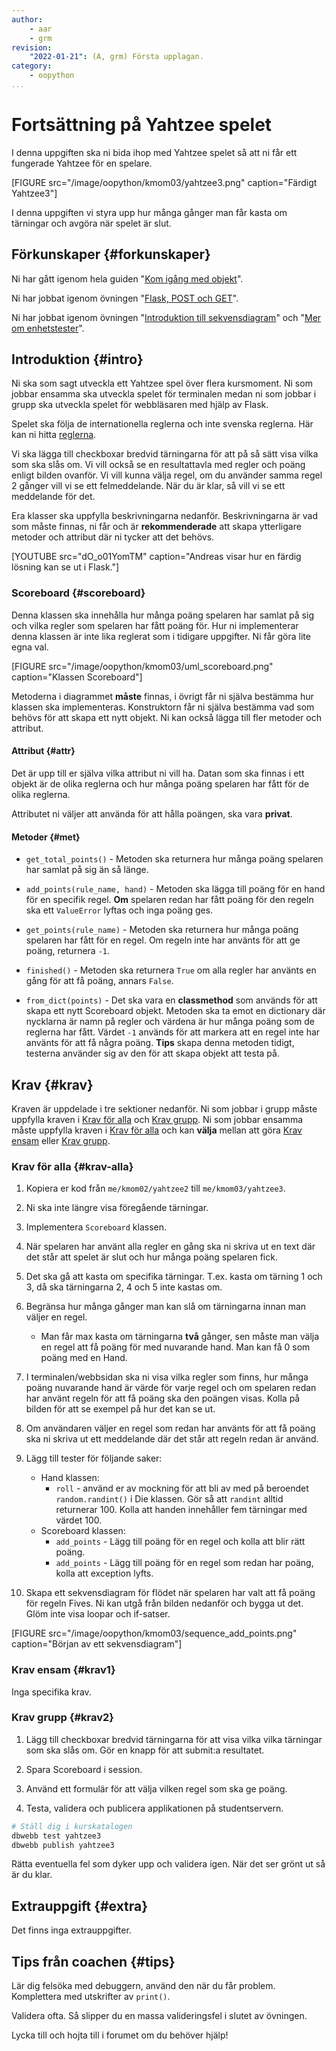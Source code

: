 ```yaml
---
author:
    - aar
    - grm
revision:
    "2022-01-21": (A, grm) Första upplagan.
category:
    - oopython
...
```

Fortsättning på Yahtzee spelet
===================================

I denna uppgiften ska ni bida ihop med Yahtzee spelet så att ni får ett fungerade Yahtzee för en spelare.

<!--more-->

[FIGURE src="/image/oopython/kmom03/yahtzee3.png" caption="Färdigt Yahtzee3"]

I denna uppgiften vi styra upp hur många gånger man får kasta om tärningar och avgöra när spelet är slut.



Förkunskaper {#forkunskaper}
-----------------------

Ni har gått igenom hela guiden "[Kom igång med objekt](guide/kom-igang-med-objektorienterad-programmering-i-python)".

Ni har jobbat igenom övningen "[Flask, POST och GET](kunskap/flask-get-post)".

Ni har jobbat igenom övningen "[Introduktion till sekvensdiagram](kunskap/intro_till_sekvensdiagram)" och "[Mer om enhetstester](kunskap/unittest-i-python_2)".



Introduktion {#intro}
-----------------------

Ni ska som sagt utveckla ett Yahtzee spel över flera kursmoment. Ni som jobbar ensamma ska utveckla spelet för terminalen medan ni som jobbar i grupp ska utveckla spelet för webbläsaren med hjälp av Flask.

Spelet ska följa de internationella reglerna och inte svenska reglerna. Här kan ni hitta [reglerna](https://gamerules.com/rules/yahtzee-dice-game/).

Vi ska lägga till checkboxar bredvid tärningarna för att på så sätt visa vilka som ska slås om. Vi vill också se en resultattavla med regler och poäng enligt bilden ovanför. Vi vill kunna välja regel, om du använder samma regel 2 gånger vill vi se ett felmeddelande. När du är klar, så vill vi se ett meddelande för det.

Era klasser ska uppfylla beskrivningarna nedanför. Beskrivningarna är vad som måste finnas, ni får och är **rekommenderade** att skapa ytterligare metoder och attribut där ni tycker att det behövs.

[YOUTUBE src="dO_o01YomTM" caption="Andreas visar hur en färdig lösning kan se ut i Flask."]


### Scoreboard {#scoreboard}

Denna klassen ska innehålla hur många poäng spelaren har samlat på sig och vilka regler som spelaren har fått poäng för. Hur ni implementerar denna klassen är inte lika reglerat som i tidigare uppgifter. Ni får göra lite egna val.

[FIGURE src="/image/oopython/kmom03/uml_scoreboard.png" caption="Klassen Scoreboard"]

Metoderna i diagrammet **måste** finnas, i övrigt får ni själva bestämma hur klassen ska implementeras. Konstruktorn får ni själva bestämma vad som behövs för att skapa ett nytt objekt. Ni kan också lägga till fler metoder och attribut.

#### Attribut {#attr}

Det är upp till er själva vilka attribut ni vill ha. Datan som ska finnas i ett objekt är de olika reglerna och hur många poäng spelaren har fått för de olika reglerna.

Attributet ni väljer att använda för att hålla poängen, ska vara **privat**.



#### Metoder {#met}

- `get_total_points()` - Metoden ska returnera hur många poäng spelaren har samlat på sig än så länge.

- `add_points(rule_name, hand)` - Metoden ska lägga till poäng för en hand för en specifik regel. **Om** spelaren redan har fått poäng för den regeln ska ett `ValueError` lyftas och inga poäng ges.

- `get_points(rule_name)` - Metoden ska returnera hur många poäng spelaren har fått för en regel. Om regeln inte har använts för att ge poäng, returnera `-1`.

- `finished()` - Metoden ska returnera `True` om alla regler har använts en gång för att få poäng, annars `False`.

- `from_dict(points)` - Det ska vara en **classmethod** som används för att skapa ett nytt Scoreboard objekt. Metoden ska ta emot en dictionary där nycklarna är namn på regler och värdena är hur många poäng som de reglerna har fått. Värdet `-1` används för att markera att en regel inte har använts för att få några poäng. **Tips** skapa denna metoden tidigt, testerna använder sig av den för att skapa objekt att testa på.



Krav {#krav}
-----------------------

Kraven är uppdelade i tre sektioner nedanför. Ni som jobbar i grupp måste uppfylla kraven i [Krav för alla](#krav-alla) och [Krav grupp](#krav2). Ni som jobbar ensamma måste uppfylla kraven i [Krav för alla](#krav-alla) och kan **välja** mellan att göra [Krav ensam](#krav1) eller [Krav grupp](#krav2).

### Krav för alla {#krav-alla}

1. Kopiera er kod från `me/kmom02/yahtzee2` till `me/kmom03/yahtzee3`.

1. Ni ska inte längre visa föregående tärningar.

1. Implementera `Scoreboard` klassen.

1. När spelaren har använt alla regler en gång ska ni skriva ut en text där det står att spelet är slut och hur många poäng spelaren fick.

1. Det ska gå att kasta om specifika tärningar. T.ex. kasta om tärning 1 och 3, då ska tärningarna 2, 4 och 5 inte kastas om.

1. Begränsa hur många gånger man kan slå om tärningarna innan man väljer en regel.
    - Man får max kasta om tärningarna **två** gånger, sen måste man välja en regel att få poäng för med nuvarande hand. Man kan få 0 som poäng med en Hand.

1. I terminalen/webbsidan ska ni visa vilka regler som finns, hur många poäng nuvarande hand är värde för varje regel och om spelaren redan har använt regeln för att få poäng ska den poängen visas. Kolla på bilden för att se exempel på hur det kan se ut.

1. Om användaren väljer en regel som redan har använts för att få poäng ska ni skriva ut ett meddelande där det står att regeln redan är använd.

1. Lägg till tester för följande saker:
    - Hand klassen:
        - `roll` - använd er av mockning för att bli av med på beroendet `random.randint()` i Die klassen. Gör så att `randint` alltid returnerar 100. Kolla att handen innehåller fem tärningar med värdet 100.
    - Scoreboard klassen:
        - `add_points` - Lägg till poäng för en regel och kolla att blir rätt poäng.
        - `add_points` - Lägg till poäng för en regel som redan har poäng, kolla att exception lyfts.

1. Skapa ett sekvensdiagram för flödet när spelaren har valt att få poäng för regeln Fives. Ni kan utgå från bilden nedanför och bygga ut det. Glöm inte visa loopar och if-satser.

[FIGURE src="/image/oopython/kmom03/sequence_add_points.png" caption="Början av ett sekvensdiagram"]



### Krav ensam {#krav1}

Inga specifika krav.



### Krav grupp {#krav2}

1. Lägg till checkboxar bredvid tärningarna för att visa vilka vilka tärningar som ska slås om. Gör en knapp för att submit:a resultatet.

1. Spara Scoreboard i session.

1. Använd ett formulär för att välja vilken regel som ska ge poäng.

1. Testa, validera och publicera applikationen på studentservern.



```bash
# Ställ dig i kurskatalogen
dbwebb test yahtzee3
dbwebb publish yahtzee3
```

Rätta eventuella fel som dyker upp och validera igen. När det ser grönt ut så är du klar.



Extrauppgift {#extra}
-----------------------

Det finns inga extrauppgifter.



Tips från coachen {#tips}
-----------------------

Lär dig felsöka med debuggern, använd den när du får problem. Komplettera med utskrifter av `print()`.

Validera ofta. Så slipper du en massa valideringsfel i slutet av övningen.

Lycka till och hojta till i forumet om du behöver hjälp!
